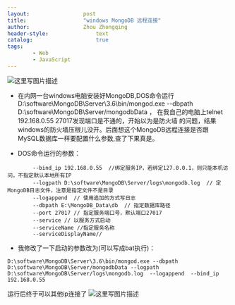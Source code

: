 ```yaml
---
layout:					post
title:					"windows MongoDB 远程连接"
author:					Zhou Zhongqing
header-style:				text
catalog:					true
tags:
		- Web
		- JavaScript
---
```

![这里写图片描述](https://img-blog.csdn.net/20180304091731377?watermark/2/text/aHR0cDovL2Jsb2cuY3Nkbi5uZXQvYmFpZHVfMTk0NzM1Mjk=/font/5a6L5L2T/fontsize/400/fill/I0JBQkFCMA==/dissolve/70)

- 在内网一台windows电脑安装好MongoDB,DOS命令运行 D:\software\MongoDB\Server\3.6\bin/mongod.exe --dbpath D:\software\MongoDB\Server/mongodbData ， 在我自己的电脑上telnet 192.168.0.55 27017发现端口是不通的，开始以为是防火墙 的问题，结果windows的防火墙压根儿没开。后面想这个MongoDB远程连接是否跟MySQL数据库一样要配置什么参数,查了下果真是。

- DOS命令运行的参数：
```
		--bind_ip 192.168.0.55  //绑定服务IP，若绑定127.0.0.1，则只能本机访问，不指定默认本地所有IP
		--logpath D:\software\MongoDB\Server/logs\mongodb.log  // 定MongoDB日志文件，注意是指定文件不是目录
		--logappend  // 使用追加的方式写日志
		--dbpath E:\MongoDB_Data\db  // 指定数据库路径
		--port 27017 // 指定服务端口号，默认端口27017
		--service // 以服务方式启动
		--serviceName //指定服务名称
		--serviceDisplayName//
```

- 我修改了一下启动的参数改为(可以写成bat执行)：
	

```
D:\software\MongoDB\Server\3.6\bin/mongod.exe --dbpath D:\software\MongoDB\Server/mongodbData --logpath D:\software\MongoDB\Server/logs\mongodb.log  --logappend  --bind_ip 192.168.0.55  
```

运行后终于可以其他ip连接了
![这里写图片描述](https://img-blog.csdn.net/20180304092434785?watermark/2/text/aHR0cDovL2Jsb2cuY3Nkbi5uZXQvYmFpZHVfMTk0NzM1Mjk=/font/5a6L5L2T/fontsize/400/fill/I0JBQkFCMA==/dissolve/70)

